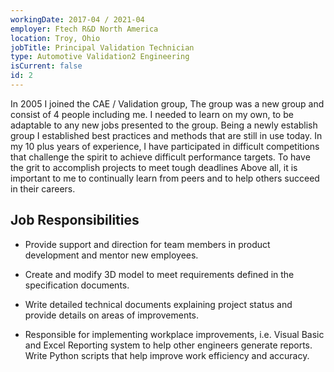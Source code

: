 ```yaml
---
workingDate: 2017-04 / 2021-04
employer: Ftech R&D North America
location: Troy, Ohio
jobTitle: Principal Validation Technician
type: Automotive Validation2 Engineering
isCurrent: false
id: 2
---
```


In 2005 I joined the CAE / Validation group, The group was a new group and consist of 4 people including me. I needed to learn on my own, to be adaptable to any new jobs presented to the group. Being a newly establish group I established best practices and methods that are still in use today. In my 10 plus years of experience, I have participated in difficult competitions that challenge the spirit to achieve difficult performance targets. To have the grit to accomplish projects to meet tough deadlines Above all, it is important to me to continually learn from peers and to help others succeed in their careers.

## Job Responsibilities

- Provide support and direction for team members in product development and mentor new employees.
- Create and modify 3D model to meet requirements defined in the specification documents.
- Write detailed technical documents explaining project status and provide details on areas of improvements.

- Responsible for implementing workplace improvements, i.e. Visual Basic and Excel Reporting system to help other engineers generate reports. Write Python scripts that help improve work efficiency and accuracy.
